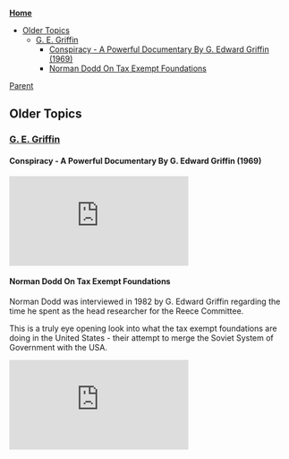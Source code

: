 <!-- START doctoc generated TOC please keep comment here to allow auto update -->
<!-- DON'T EDIT THIS SECTION, INSTEAD RE-RUN doctoc TO UPDATE -->
**[Home](#pages/blog/cv19/index)**

- [Older Topics](#older-topics)
  - [G. E. Griffin](#g-e-griffin)
    - [Conspiracy - A Powerful Documentary By G. Edward Griffin (1969)](#conspiracy---a-powerful-documentary-by-g-edward-griffin-1969)
    - [Norman Dodd On Tax Exempt Foundations](#norman-dodd-on-tax-exempt-foundations)

<!-- END doctoc generated TOC please keep comment here to allow auto update -->

[Parent](#pages/blog/cv19/index)

## Older Topics


### [G. E. Griffin](https://en.wikipedia.org/wiki/G._Edward_Griffin)

#### Conspiracy - A Powerful Documentary By G. Edward Griffin (1969)

<iframe width="320" height="160" src="https://www.youtube.com/embed/0qqL7CcNoZ4" frameborder="0" allow="accelerometer; autoplay; encrypted-media; gyroscope; picture-in-picture" allowfullscreen></iframe>


#### Norman Dodd On Tax Exempt Foundations

Norman Dodd was interviewed in 1982 by G. Edward Griffin regarding the time 
he spent as the head researcher for the Reece Committee.

This is a truly eye opening look into what the tax exempt foundations are 
doing in the United States - their attempt to merge the Soviet System of 
Government with the USA.

<iframe width="320" height="160" src="https://www.youtube.com/embed/YUYCBfmIcHM" frameborder="0" allow="accelerometer; autoplay; encrypted-media; gyroscope; picture-in-picture" allowfullscreen></iframe>
